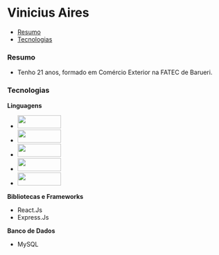 # Vinicius Aires

<!--ts-->
   * [Resumo](#resumo)
   * [Tecnologias](#tecnologias)
<!--te-->

### Resumo
- Tenho 21 anos, formado em Comércio Exterior na FATEC de Barueri. 

### Tecnologias
**Linguagens**
- <code><img height="30" width="100" src= "https://img.shields.io/badge/HTML5-E34F26?style=for-the-badge&logo=html5&logoColor=white"></code>
- <code><img height="30" width="100" src= "https://img.shields.io/badge/CSS3-1572B6?style=for-the-badge&logo=css3&logoColor=white"></code>
- <code><img height="30" width="100" src= "https://img.shields.io/badge/Sass-CC6699?style=for-the-badge&logo=sass&logoColor=white"></code>
- <code><img height="30" width="100" src= "https://img.shields.io/badge/JavaScript-323330?style=for-the-badge&logo=javascript&logoColor=F7DF1E"></code>
- <code><img height="30" width="100" src= "https://img.shields.io/badge/Node.js-339933?style=for-the-badge&logo=nodedotjs&logoColor=white"></code>

**Bibliotecas e Frameworks**
- React.Js
- Express.Js

**Banco de Dados**
- MySQL
